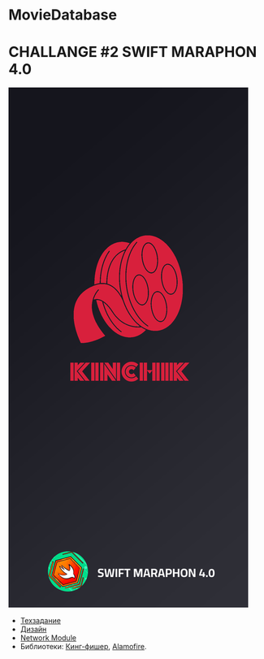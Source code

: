 # MovieDatabase
# CHALLANGE #2 SWIFT MARAPHON 4.0

![Image alt](https://github.com/kirillvikhlyaev/MovieDatabase/blob/dev/MovieDatabase/Supporting%20Files/Assets.xcassets/launchScreen.imageset/launchScreen.jpeg)

- [Техзадание](https://solid-llama-3ab.notion.site/CHALLENGE-2-5c32ba0e7200439e9330ca982f0d4af6)
- [Дизайн](https://dribbble.com/shots/14791304-Movies-app-design/attachments/6497678?mode=media)
- [Network Module](https://medium.com/trendyol-tech/get-instantly-a-network-module-using-moya-in-swift-5f918ecdfb58)
- Библиотеки:
 [Кинг-фишер](https://github.com/onevcat/Kingfisher),
 [Alamofire](https://github.com/Alamofire/Alamofire).


